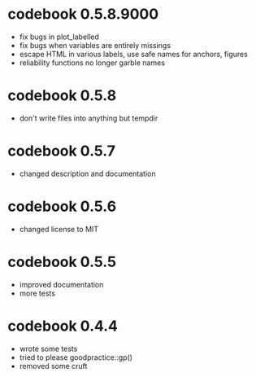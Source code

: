 # codebook 0.5.8.9000
- fix bugs in plot_labelled
- fix bugs when variables are entirely missings
- escape HTML in various labels, use safe names for anchors, figures
- reliability functions no longer garble names

# codebook 0.5.8
- don't write files into anything but tempdir

# codebook 0.5.7
- changed description and documentation

# codebook 0.5.6
- changed license to MIT

# codebook 0.5.5
- improved documentation
- more tests

# codebook 0.4.4
- wrote some tests
- tried to please goodpractice::gp()
- removed some cruft
